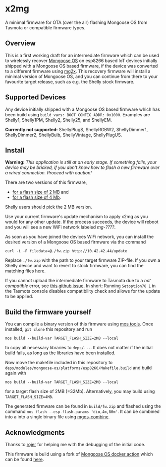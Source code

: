 # x2mg

A minimal firmware for OTA (over the air) flashing Mongoose OS from Tasmota
or compatible firmware types.

## Overview

This is a first working draft for an intermediate firmware which can be used to
wirelessly recover [Mongoose OS](https://mongoose-os.com/docs/mongoose-os/quickstart/setup.md)
on esp8266 based IoT devices initially shipped with a Mongoose OS based
firmware, if the device was converted to a different firmware using [mg2x](https://github.com/yaourdt/mgos-to-tasmota).
This recovery firmware will install a minimal version of Mongoose OS, and you can continue from
there to your favourite target release, such as e.g. the Shelly stock firmware.

## Supported Devices

Any device initially shipped with a Mongoose OS based firmware which has been
build using `build_vars: BOOT_CONFIG_ADDR: 0x1000`. Examples are Shelly1,
Shelly1PM, Shelly2, Shelly25, and ShellyEM.

**Currently not supported:** ShellyPlugS, ShellyRGBW2, ShellyDimmer1,
ShellyDimmer2, ShellyBulb, ShellyVintage, ShellyPlugUS.

## Install

**Warning:** _This application is still at an early stage. If something fails,
your device may be bricked, if you don't know how to flash a new firmware over a
wired connection. Proceed with caution!_

There are two versions of this firmware,
 - [for a flash size of 2 MB](https://github.com/yaourdt/tasmota-to-mgos/binaries/mgos512k-2MB.bin) and
 - [for a flash size of 4 Mb](https://github.com/yaourdt/tasmota-to-mgos/binaries/mgos512k-4MB.bin).

Shelly users should pick the 2 MB version.

Use your current firmware's update mechanism to apply x2mg as you would for any
other update. If the process succeeds, the device will reboot and you will see a
new WiFi network labeled _mg-????_.

As soon as you have joined the devices WiFi network, you can install the desired
version of a Mongoose OS based firmware via the command

```
curl -i -F filedata=@./fw.zip http://10.42.42.44/update
```

Replace `./fw.zip` with the path to your target firmware ZIP-file. If you own a
Shelly device and want to revert to stock firmware, you can find the matching
files [here](https://api.shelly.cloud/files/firmware).

If you cannot upload the intermediate firmware to Tasmota due to a _not
compatible_ error, see [this github issue](https://github.com/esphome/issues/issues/955).
In short: Running `Setoption78 1` in the Tasmota console disables compatibility
check and allows for the update to be applied.

## Build the firmware yourself

You can compile a binary version of this firmware using [mos tools](https://mongoose-os.com/docs/mongoose-os/quickstart/setup.md#1-download-and-install-mos-tool). Once installed, `git clone` this repository and
run

```
mos build --build-var TARGET_FLASH_SIZE=2MB --local
```

to copy all necessary libraries to `deps/...`. It does not matter if the initial
build fails, as long as the libraries have been installed.

Now move the makefile included in this repository to `deps/modules/mongoose-os/platforms/esp8266/Makefile.build`
and build again with

```
mos build --build-var TARGET_FLASH_SIZE=2MB --local
```

for a target flash size of 2MB (=32Mb). Alternatively, you may build using
`TARGET_FLASH_SIZE=4MB`.

The generated firmware can be found in `build/fw.zip` and flashed using the
command `mos flash --esp-flash-params 'dio,4m,80m'`. It can be combined into a
into a single binary file using [mgos-combine](https://github.com/yaourdt/mgos-combine).

## Acknowledgments
Thanks to [rojer](https://github.com/rojer) for helping me with the debugging of
the initial code.

This firmware is build using a fork of [Mongoose OS docker action](https://github.com/dea82/mongoose-os-action)
which can be found [here](https://github.com/yaourdt/mongoose-os-action).
